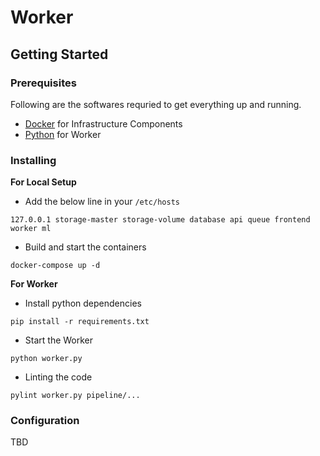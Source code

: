 # Worker

## Getting Started

### Prerequisites
Following are the softwares requried to get everything up and running.
- [Docker](https://docs.docker.com/engine/install/) for Infrastructure Components
- [Python](https://www.python.org/downloads/) for Worker

### Installing
**For Local Setup**
- Add the below line in your `/etc/hosts`
```
127.0.0.1 storage-master storage-volume database api queue frontend worker ml
```
- Build and start the containers
```
docker-compose up -d
```

**For Worker**
- Install python dependencies
```
pip install -r requirements.txt
```
- Start the Worker
```
python worker.py
```
- Linting the code
```
pylint worker.py pipeline/...
```

### Configuration
TBD
